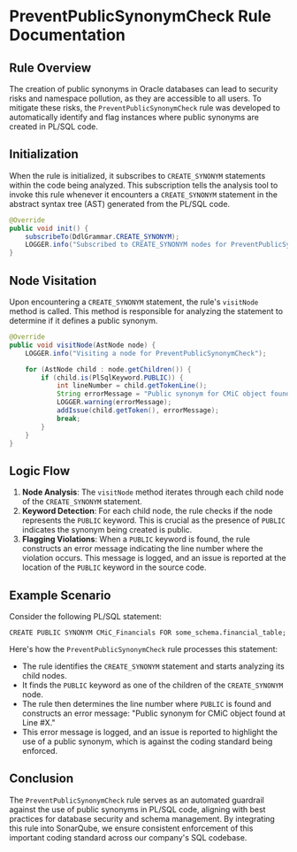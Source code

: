 
# PreventPublicSynonymCheck Rule Documentation

## Rule Overview

The creation of public synonyms in Oracle databases can lead to security risks and namespace pollution, as they are accessible to all users. To mitigate these risks, the `PreventPublicSynonymCheck` rule was developed to automatically identify and flag instances where public synonyms are created in PL/SQL code.

## Initialization

When the rule is initialized, it subscribes to `CREATE_SYNONYM` statements within the code being analyzed. This subscription tells the analysis tool to invoke this rule whenever it encounters a `CREATE_SYNONYM` statement in the abstract syntax tree (AST) generated from the PL/SQL code.

```java
@Override
public void init() {
    subscribeTo(DdlGrammar.CREATE_SYNONYM);
    LOGGER.info("Subscribed to CREATE_SYNONYM nodes for PreventPublicSynonymCheck");
}
```

## Node Visitation

Upon encountering a `CREATE_SYNONYM` statement, the rule's `visitNode` method is called. This method is responsible for analyzing the statement to determine if it defines a public synonym.

```java
@Override
public void visitNode(AstNode node) {
    LOGGER.info("Visiting a node for PreventPublicSynonymCheck");

    for (AstNode child : node.getChildren()) {
        if (child.is(PlSqlKeyword.PUBLIC)) {
            int lineNumber = child.getTokenLine();
            String errorMessage = "Public synonym for CMiC object found at Line #" + lineNumber + ".";
            LOGGER.warning(errorMessage);
            addIssue(child.getToken(), errorMessage);
            break;
        }
    }
}
```

## Logic Flow

1. **Node Analysis**: The `visitNode` method iterates through each child node of the `CREATE_SYNONYM` statement.
2. **Keyword Detection**: For each child node, the rule checks if the node represents the `PUBLIC` keyword. This is crucial as the presence of `PUBLIC` indicates the synonym being created is public.
3. **Flagging Violations**: When a `PUBLIC` keyword is found, the rule constructs an error message indicating the line number where the violation occurs. This message is logged, and an issue is reported at the location of the `PUBLIC` keyword in the source code.

## Example Scenario

Consider the following PL/SQL statement:

```plsql
CREATE PUBLIC SYNONYM CMiC_Financials FOR some_schema.financial_table;
```

Here's how the `PreventPublicSynonymCheck` rule processes this statement:

- The rule identifies the `CREATE_SYNONYM` statement and starts analyzing its child nodes.
- It finds the `PUBLIC` keyword as one of the children of the `CREATE_SYNONYM` node.
- The rule then determines the line number where `PUBLIC` is found and constructs an error message: "Public synonym for CMiC object found at Line #X."
- This error message is logged, and an issue is reported to highlight the use of a public synonym, which is against the coding standard being enforced.

## Conclusion

The `PreventPublicSynonymCheck` rule serves as an automated guardrail against the use of public synonyms in PL/SQL code, aligning with best practices for database security and schema management. By integrating this rule into SonarQube, we ensure consistent enforcement of this important coding standard across our company's SQL codebase.